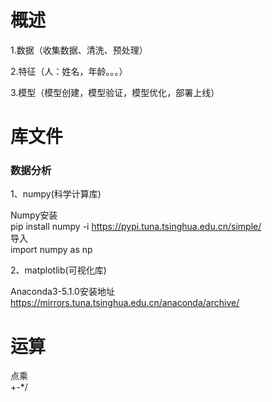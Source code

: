 # 概述
1.数据（收集数据、清洗、预处理）

2.特征（人：姓名，年龄。。。）

3.模型（模型创建，模型验证，模型优化，部署上线）

# 库文件
### 数据分析
1、numpy(科学计算库)  

Numpy安装     
    pip install numpy -i https://pypi.tuna.tsinghua.edu.cn/simple/      
导入            
import numpy as np      

2、matplotlib(可视化库)


Anaconda3-5.1.0安装地址         
https://mirrors.tuna.tsinghua.edu.cn/anaconda/archive/


# 运算
点乘      
+-*/